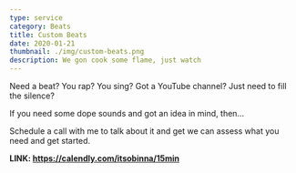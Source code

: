 ```yaml
---
type: service
category: Beats
title: Custom Beats
date: 2020-01-21
thumbnail: ./img/custom-beats.png
description: We gon cook some flame, just watch
---
```


Need a beat? You rap? You sing? Got a YouTube channel? Just need to fill the silence?

If you need some dope sounds and got an idea in mind, then...

Schedule a call with me to talk about it and get we can assess what you need and get started.

**LINK: https://calendly.com/itsobinna/15min**
